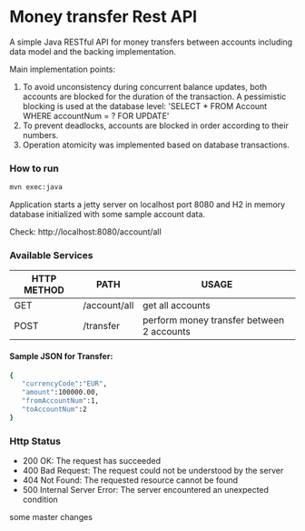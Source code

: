 # Money transfer Rest API

A simple Java RESTful API for money transfers between accounts including data model and the backing implementation.

Main implementation points:
1. To avoid unconsistency during concurrent balance updates, both accounts are blocked for the duration of the transaction.
   A pessimistic blocking is used at the database level: 'SELECT * FROM Account WHERE accountNum = ? FOR UPDATE'
2. To prevent deadlocks, accounts are blocked in order according to their numbers.
3. Operation atomicity was implemented based on database transactions.

### How to run
```sh
mvn exec:java
```
Application starts a jetty server on localhost port 8080 and H2 in memory database initialized with some sample account data.

Check: http://localhost:8080/account/all

### Available Services

| HTTP METHOD | PATH | USAGE |
| -----------| ------ | ------ |
| GET | /account/all | get all accounts | 
| POST | /transfer | perform money transfer between 2 accounts | 

#### Sample JSON for Transfer:
```sh
{  
   "currencyCode":"EUR",
   "amount":100000.00,
   "fromAccountNum":1,
   "toAccountNum":2
}
```

### Http Status
- 200 OK: The request has succeeded
- 400 Bad Request: The request could not be understood by the server 
- 404 Not Found: The requested resource cannot be found
- 500 Internal Server Error: The server encountered an unexpected condition
 
 some master changes